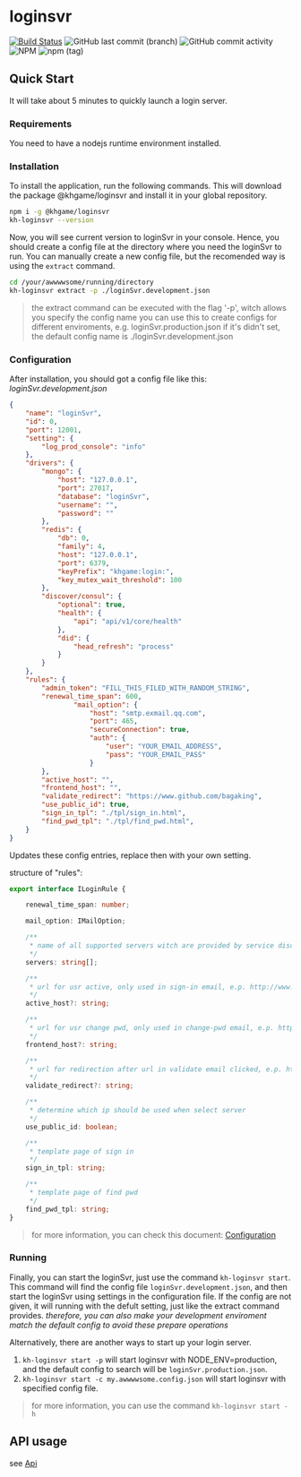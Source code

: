 # loginsvr

[![Build Status](https://travis-ci.org/khgame/loginsvr.svg?branch=master)](https://travis-ci.org/khgame/loginsvr)
![GitHub last commit (branch)](https://img.shields.io/github/last-commit/khgame/loginsvr/master.svg?color=blue)
![GitHub commit activity](https://img.shields.io/github/commit-activity/m/khgame/loginsvr.svg?color=blue)
![NPM](https://img.shields.io/npm/l/@khgame/loginsvr.svg?color=purple)
![npm (tag)](https://img.shields.io/npm/v/@khgame/loginsvr/latest.svg?color=purple)

## Quick Start

It will take about 5 minutes to quickly launch a login server.

### Requirements

You need to have a nodejs runtime environment installed.

### Installation

To install the application, run the following commands. This will download the package @khgame/loginsvr and install it in your global repository.

```bash
npm i -g @khgame/loginsvr
kh-loginsvr --version
```

Now, you will see current version to loginSvr in your console.
Hence, you should create a config file at the directory where you need the loginSvr to run.
You can manually create a new config file, but the recomended way is using the `extract` command.

```bash
cd /your/awwwwsome/running/directory
kh-loginsvr extract -p ./loginSvr.development.json
```

> the extract command can be executed with the flag '-p', witch allows you specify the config name
> you can use this to create configs for different enviroments, e.g. loginSvr.production.json
> if it's didn't set, the default config name is ./loginSvr.development.json

### Configuration

After installation, you should got a config file like this:
*loginSvr.development.json*

```json
{
    "name": "loginSvr",
    "id": 0,
    "port": 12001,
    "setting": {
        "log_prod_console": "info"
    },
    "drivers": {
        "mongo": {
            "host": "127.0.0.1",
            "port": 27017,
            "database": "loginSvr",
            "username": "",
            "password": ""
        },
        "redis": {
            "db": 0,
            "family": 4,
            "host": "127.0.0.1",
            "port": 6379,
            "keyPrefix": "khgame:login:",
            "key_mutex_wait_threshold": 100
        },
        "discover/consul": {
            "optional": true,
            "health": {
                "api": "api/v1/core/health"
            },
            "did": {
                "head_refresh": "process"
            }
        }
    },
    "rules": {
        "admin_token": "FILL_THIS_FILED_WITH_RANDOM_STRING",
        "renewal_time_span": 600,
                "mail_option": {
                    "host": "smtp.exmail.qq.com",
                    "port": 465,
                    "secureConnection": true,
                    "auth": {
                        "user": "YOUR_EMAIL_ADDRESS",
                        "pass": "YOUR_EMAIL_PASS"
                    }
        },
        "active_host": "",
        "frontend_host": "",
        "validate_redirect": "https://www.github.com/bagaking", 
        "use_public_id": true,
        "sign_in_tpl": "./tpl/sign_in.html",
        "find_pwd_tpl": "./tpl/find_pwd.html",
    }
}
```

Updates these config entries, replace then with your own setting.

structure of "rules":

```typescript
export interface ILoginRule {

    renewal_time_span: number;

    mail_option: IMailOption;

    /**
     * name of all supported servers witch are provided by service discovery
     */
    servers: string[];

    /**
     * url for usr active, only used in sign-in email, e.p. http://www.login-svr.com:11801/
     */
    active_host?: string;

    /**
     * url for usr change pwd, only used in change-pwd email, e.p. http://game.cryptoheroes.co/
     */
    frontend_host?: string;

    /**
     * url for redirection after url in validate email clicked, e.p. https://www.cryptoheroes.co/
     */
    validate_redirect?: string;

    /**
     * determine which ip should be used when select server
     */
    use_public_id: boolean;

    /**
     * template page of sign in
     */
    sign_in_tpl: string;

    /**
     * template page of find pwd
     */
    find_pwd_tpl: string;
}

```

> for more information, you can check this document: [Configuration](./doc/Configuration.md)

### Running

Finally, you can start the loginSvr, just use the command `kh-loginsvr start`.
This command will find the config file `loginSvr.development.json`, and then start the loginSvr using settings in the configuration file.
If the config are not given, it will running with the defult setting, just like the extract command provides.
*therefore, you can also make your development enviroment match the default config to avoid these prepare operations*

Alternatively, there are another ways to start up your login server.

1. `kh-loginsvr start -p` will start loginsvr with NODE_ENV=production, and the default config to search will be `loginSvr.production.json`.
2. `kh-loginsvr start -c my.awwwwsome.config.json` will start loginsvr with specified config file.

> for more information, you can use the command `kh-loginsvr start -h`

## API usage

see [Api](./doc/Api.md)
